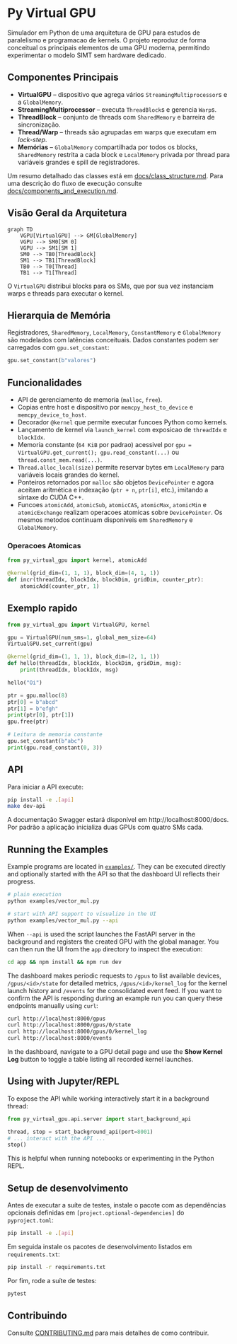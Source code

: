 # Py Virtual GPU

Simulador em Python de uma arquitetura de GPU para estudos de paralelismo e programacao de kernels. O projeto reproduz de forma conceitual os principais elementos de uma GPU moderna, permitindo experimentar o modelo SIMT sem hardware dedicado.

## Componentes Principais

- **VirtualGPU** – dispositivo que agrega vários `StreamingMultiprocessor`s e a `GlobalMemory`.
- **StreamingMultiprocessor** – executa `ThreadBlock`s e gerencia `Warp`s.
- **ThreadBlock** – conjunto de threads com `SharedMemory` e barreira de sincronização.
- **Thread/Warp** – threads são agrupadas em warps que executam em *lock-step*.
- **Memórias** – `GlobalMemory` compartilhada por todos os blocks, `SharedMemory` restrita a cada block e `LocalMemory` privada por thread para variáveis grandes e spill de registradores.

Um resumo detalhado das classes está em [docs/class_structure.md](docs/class_structure.md). Para uma descrição do fluxo de execução consulte [docs/components_and_execution.md](docs/components_and_execution.md).

## Visão Geral da Arquitetura

```mermaid
graph TD
    VGPU[VirtualGPU] --> GM[GlobalMemory]
    VGPU --> SM0[SM 0]
    VGPU --> SM1[SM 1]
    SM0 --> TB0[ThreadBlock]
    SM1 --> TB1[ThreadBlock]
    TB0 --> T0[Thread]
    TB1 --> T1[Thread]
```

O `VirtualGPU` distribui blocks para os SMs, que por sua vez instanciam warps e threads para executar o kernel.

## Hierarquia de Memória

Registradores, `SharedMemory`, `LocalMemory`, `ConstantMemory` e `GlobalMemory` são modelados com latências conceituais. Dados constantes podem ser carregados com `gpu.set_constant`:

```python
gpu.set_constant(b"valores")
```


## Funcionalidades

- API de gerenciamento de memoria (`malloc`, `free`).
- Copias entre host e dispositivo por `memcpy_host_to_device` e `memcpy_device_to_host`.
- Decorador `@kernel` que permite executar funcoes Python como kernels.
- Lançamento de kernel via `launch_kernel` com exposicao de `threadIdx` e `blockIdx`.
- Memoria constante (`64 KiB` por padrao) acessivel por
  `gpu = VirtualGPU.get_current(); gpu.read_constant(...)` ou `thread.const_mem.read(...)`.
- `Thread.alloc_local(size)` permite reservar bytes em `LocalMemory` para variáveis locais grandes do kernel.
- Ponteiros retornados por `malloc` são objetos `DevicePointer` e agora aceitam
  aritmética e indexação (`ptr + n`, `ptr[i]`, etc.), imitando a sintaxe do
  CUDA C++.
- Funcoes `atomicAdd`, `atomicSub`, `atomicCAS`, `atomicMax`, `atomicMin` e `atomicExchange` realizam operacoes atomicas sobre `DevicePointer`. Os mesmos metodos continuam disponiveis em `SharedMemory` e `GlobalMemory`.
### Operacoes Atomicas

```python
from py_virtual_gpu import kernel, atomicAdd

@kernel(grid_dim=(1, 1, 1), block_dim=(4, 1, 1))
def incr(threadIdx, blockIdx, blockDim, gridDim, counter_ptr):
    atomicAdd(counter_ptr, 1)
```

## Exemplo rapido


```python
from py_virtual_gpu import VirtualGPU, kernel

gpu = VirtualGPU(num_sms=1, global_mem_size=64)
VirtualGPU.set_current(gpu)

@kernel(grid_dim=(1, 1, 1), block_dim=(2, 1, 1))
def hello(threadIdx, blockIdx, blockDim, gridDim, msg):
    print(threadIdx, blockIdx, msg)

hello("Oi")

ptr = gpu.malloc(8)
ptr[0] = b"abcd"
ptr[1] = b"efgh"
print(ptr[0], ptr[1])
gpu.free(ptr)

# Leitura de memoria constante
gpu.set_constant(b"abc")
print(gpu.read_constant(0, 3))
```

## API

Para iniciar a API execute:

```bash
pip install -e .[api]
make dev-api
```


A documentação Swagger estará disponível em http://localhost:8000/docs.
Por padrão a aplicação inicializa duas GPUs com quatro SMs cada.

## Running the Examples

Example programs are located in [`examples/`](examples). They can be executed
directly and optionally started with the API so that the dashboard UI reflects
their progress.

```bash
# plain execution
python examples/vector_mul.py

# start with API support to visualize in the UI
python examples/vector_mul.py --api
```

When ``--api`` is used the script launches the FastAPI server in the background
and registers the created GPU with the global manager. You can then run the UI
from the `app` directory to inspect the execution:

```bash
cd app && npm install && npm run dev
```

The dashboard makes periodic requests to `/gpus` to list available devices,
`/gpus/<id>/state` for detailed metrics, `/gpus/<id>/kernel_log` for the kernel launch history and `/events` for the consolidated event feed. If you
want to confirm the API is responding during an example run you can query these
endpoints manually using `curl`:

```bash
curl http://localhost:8000/gpus
curl http://localhost:8000/gpus/0/state
curl http://localhost:8000/gpus/0/kernel_log
curl http://localhost:8000/events
```

In the dashboard, navigate to a GPU detail page and use the **Show Kernel Log**
button to toggle a table listing all recorded kernel launches.

## Using with Jupyter/REPL

To expose the API while working interactively start it in a background thread:

```python
from py_virtual_gpu.api.server import start_background_api

thread, stop = start_background_api(port=8001)
# ... interact with the API ...
stop()
```

This is helpful when running notebooks or experimenting in the Python REPL.

## Setup de desenvolvimento

Antes de executar a suíte de testes, instale o pacote com as dependências opcionais definidas em `[project.optional-dependencies]` do `pyproject.toml`:

```bash
pip install -e .[api]
```

Em seguida instale os pacotes de desenvolvimento listados em `requirements.txt`:

```bash
pip install -r requirements.txt
```

Por fim, rode a suíte de testes:

```bash
pytest
```

## Contribuindo

Consulte [CONTRIBUTING.md](CONTRIBUTING.md) para mais detalhes de como contribuir.



